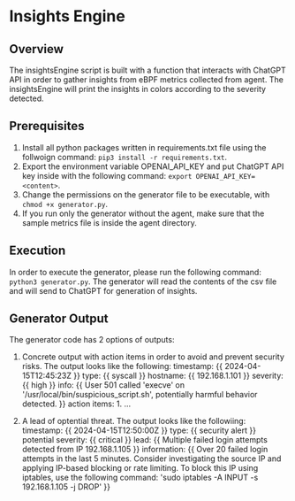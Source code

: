 # Insights Engine

## Overview

The insightsEngine script is built with a function that interacts with ChatGPT API in order to gather insights from eBPF metrics collected from agent.
The insightsEngine will print the insights in colors according to the severity detected.

## Prerequisites

1. Install all python packages written in requirements.txt file using the follwoign command: `pip3 install -r requirements.txt`.
2. Export the environment variable OPENAI_API_KEY and put ChatGPT API key inside with the following command: `export OPENAI_API_KEY=<content>`.
3. Change the permissions on the generator file to be executable, with `chmod +x generator.py`.
4. If you run only the generator without the agent, make sure that the sample metrics file is inside the agent directory.

## Execution
 In order to execute the generator, please run the following command: `python3 generator.py`.
 The generator will read the contents of the csv file and will send to ChatGPT for generation of insights.

## Generator Output

The generator code has 2 options of outputs:
1. Concrete output with action items in order to avoid and prevent security risks.
   The output looks like the following:
    timestamp: {{ 2024-04-15T12:45:23Z }}
    type: {{ syscall }}
    hostname: {{ 192.168.1.101 }}
    severity: {{ high }}
    info: {{ User 501 called 'execve' on '/usr/local/bin/suspicious_script.sh', potentially harmful behavior detected. }}
    action items: 1. ...

2. A lead of optential threat. The output looks like the followiing:
    timestamp: {{ 2024-04-15T12:50:00Z }}
    type: {{ security alert }}
    potential severity: {{ critical }}
    lead: {{ Multiple failed login attempts detected from IP 192.168.1.105 }}
    information: {{ Over 20 failed login attempts in the last 5 minutes. Consider investigating the source IP and applying IP-based blocking or rate limiting. To block this IP using iptables, use the following command: 'sudo iptables -A INPUT -s 192.168.1.105 -j DROP' }}